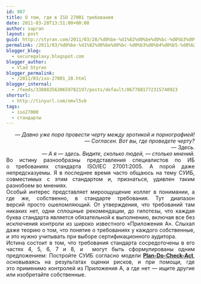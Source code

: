 ```yaml
---
id: 987
title: О том, где в ISO 27001 требования
date: 2011-03-28T13:51:00+00:00
author: sapran
layout: post
guid: http://styran.com/2011/03/28/%d0%be-%d1%82%d0%be%d0%bc-%d0%b3%d0%b4%d0%b5-%d0%b2-iso-27001-%d1%82%d1%80%d0%b5%d0%b1%d0%be%d0%b2%d0%b0%d0%bd%d0%b8%d1%8f/
permalink: /2011/03/%d0%be-%d1%82%d0%be%d0%bc-%d0%b3%d0%b4%d0%b5-%d0%b2-iso-27001-%d1%82%d1%80%d0%b5%d0%b1%d0%be%d0%b2%d0%b0%d0%bd%d0%b8%d1%8f/
blogger_blog:
  - securegalaxy.blogspot.com
blogger_author:
  - Vlad Styran
blogger_permalink:
  - /2011/03/iso-27001_28.html
blogger_internal:
  - /feeds/3388835630659782197/posts/default/8677881772315740923
shorturl:
  - http://tinyurl.com/omvl5vb
tags:
  - iso27000
  - стандарты
---
```

<div style="text-align: right;">
  <i>&#8212; Давно уже пора провести черту между эротикой и порнографией!</i>
</div>

<div style="text-align: right;">
  <i>&#8212; Согласен.</i><i>&nbsp;Вот вы, где проведете черту?</i>
</div>

<div style="text-align: right;">
  <i>&#8212; Здесь.</i>
</div>

<div style="text-align: right;">
  <i>&#8212; А я &#8212; здесь.&nbsp;</i><i>Видите, сколько людей, &#8212; столько мнений.</i>
</div>

<div style="text-align: justify;">
  Во истину разнообразны представления специалистов по ИБ о&nbsp;требованиях&nbsp;стандарта ISO/IEC 27001:2005. А порой даже непредсказуемы. Я в последнее время часто общаюсь на тему СУИБ, совместимых с этим стандартом и, признаться, удивлен таким разнобоем во мнениях.
</div>

<div style="text-align: justify;">
  Особый интерес представляет мироощущение коллег в понимании, а где же, собственно, в стандарте требования. Тут&nbsp;диапазон версий&nbsp;просто ошеломляющий. От утверждения, что требований там никаких нет, одни сплошные рекомендации, до гипотезы, что каждая буква стандарта является обязательной к выполнению, включая все без исключения контроли из широко известного &#171;Приложения А&#187;. Слыхал даже теорию о том, что понятие о требованиях у каждого собственные, и это нужно учитывать при выборе сертификационного аудитора.
</div>

<div style="text-align: justify;">
  Истина состоит в том, что требования стандарта сосредоточены в его частях 4, 5, 6, 7 и 8, и &nbsp;могут быть сформулированы&nbsp;одним предложением: Постройте СУИБ согласно модели <b><a href="http://en.wikipedia.org/wiki/PDCA">Plan-Do-Check-Act</a></b>, основываясь на результатах оценки рисков, и при помощи, где это&nbsp;применимо&nbsp;контролей из Приложения А, а где нет &#8212; ищите другие или изобретайте собственные.
</div>

<div class="addtoany_share_save_container addtoany_content_bottom">
  <div class="a2a_kit a2a_kit_size_32 addtoany_list a2a_target" id="wpa2a_154">
    <a class="a2a_button_facebook" href="http://www.addtoany.com/add_to/facebook?linkurl=https%3A%2F%2Fblog.styran.com%2F2011%2F03%2F%25d0%25be-%25d1%2582%25d0%25be%25d0%25bc-%25d0%25b3%25d0%25b4%25d0%25b5-%25d0%25b2-iso-27001-%25d1%2582%25d1%2580%25d0%25b5%25d0%25b1%25d0%25be%25d0%25b2%25d0%25b0%25d0%25bd%25d0%25b8%25d1%258f%2F&linkname=%D0%9E%20%D1%82%D0%BE%D0%BC%2C%20%D0%B3%D0%B4%D0%B5%20%D0%B2%20ISO%2027001%20%D1%82%D1%80%D0%B5%D0%B1%D0%BE%D0%B2%D0%B0%D0%BD%D0%B8%D1%8F" title="Facebook" rel="nofollow" target="_blank"></a><a class="a2a_button_twitter" href="http://www.addtoany.com/add_to/twitter?linkurl=https%3A%2F%2Fblog.styran.com%2F2011%2F03%2F%25d0%25be-%25d1%2582%25d0%25be%25d0%25bc-%25d0%25b3%25d0%25b4%25d0%25b5-%25d0%25b2-iso-27001-%25d1%2582%25d1%2580%25d0%25b5%25d0%25b1%25d0%25be%25d0%25b2%25d0%25b0%25d0%25bd%25d0%25b8%25d1%258f%2F&linkname=%D0%9E%20%D1%82%D0%BE%D0%BC%2C%20%D0%B3%D0%B4%D0%B5%20%D0%B2%20ISO%2027001%20%D1%82%D1%80%D0%B5%D0%B1%D0%BE%D0%B2%D0%B0%D0%BD%D0%B8%D1%8F" title="Twitter" rel="nofollow" target="_blank"></a><a class="a2a_button_google_plus" href="http://www.addtoany.com/add_to/google_plus?linkurl=https%3A%2F%2Fblog.styran.com%2F2011%2F03%2F%25d0%25be-%25d1%2582%25d0%25be%25d0%25bc-%25d0%25b3%25d0%25b4%25d0%25b5-%25d0%25b2-iso-27001-%25d1%2582%25d1%2580%25d0%25b5%25d0%25b1%25d0%25be%25d0%25b2%25d0%25b0%25d0%25bd%25d0%25b8%25d1%258f%2F&linkname=%D0%9E%20%D1%82%D0%BE%D0%BC%2C%20%D0%B3%D0%B4%D0%B5%20%D0%B2%20ISO%2027001%20%D1%82%D1%80%D0%B5%D0%B1%D0%BE%D0%B2%D0%B0%D0%BD%D0%B8%D1%8F" title="Google+" rel="nofollow" target="_blank"></a><a class="a2a_button_linkedin" href="http://www.addtoany.com/add_to/linkedin?linkurl=https%3A%2F%2Fblog.styran.com%2F2011%2F03%2F%25d0%25be-%25d1%2582%25d0%25be%25d0%25bc-%25d0%25b3%25d0%25b4%25d0%25b5-%25d0%25b2-iso-27001-%25d1%2582%25d1%2580%25d0%25b5%25d0%25b1%25d0%25be%25d0%25b2%25d0%25b0%25d0%25bd%25d0%25b8%25d1%258f%2F&linkname=%D0%9E%20%D1%82%D0%BE%D0%BC%2C%20%D0%B3%D0%B4%D0%B5%20%D0%B2%20ISO%2027001%20%D1%82%D1%80%D0%B5%D0%B1%D0%BE%D0%B2%D0%B0%D0%BD%D0%B8%D1%8F" title="LinkedIn" rel="nofollow" target="_blank"></a><a class="a2a_dd addtoany_share_save" href="https://www.addtoany.com/share"></a>
  </div>
</div>
